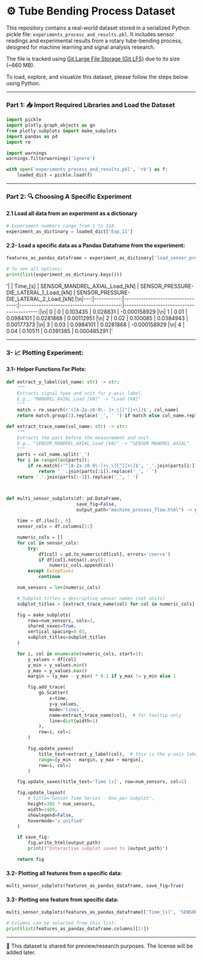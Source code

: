 # ⚙️ Tube Bending Process Dataset

This repository contains a real-world dataset stored in a serialized Python pickle file: `experiments_process_and_results.pkl`. It includes sensor readings and experimental results from a rotary tube-bending process, designed for machine learning and signal analysis research.


The file is tracked using [Git Large File Storage (Git LFS)](https://git-lfs.com/) due to its size (~660 MB).


To load, explore, and visualize this dataset, please follow the steps below using Python. 

---

### Part 1: 📥 Import Required Libraries and Load the Dataset

```python
import pickle
import plotly.graph_objects as go
from plotly.subplots import make_subplots
import pandas as pd
import re

import warnings
warnings.filterwarnings('ignore')

with open('experiments_process_and_results.pkl', 'rb') as f:
    loaded_dict = pickle.load(f)
 ```

---

### Part 2: 🔍 Choosing A Specific Experiment
#### 2.1 Load all data from an experiment as a dictionary

```python
# Experiment numbers range from 1 to 318.
experiment_as_dictinary = loaded_dict['Exp_11']
 ```
#### 2.2- Load a specific data as a Pandas Dataframe from the experiment:
```python
features_as_pandas_dataframe = experiment_as_dictinary['load_sensor_process']

# To see all options:
print(list(experiment_as_dictinary.keys()))
```
'|    |   Time_[s] |   SENSOR_MANDREL_AXIAL_Load_[kN] |   SENSOR_PRESSURE-DIE_LATERAL_1_Load_[kN] |   SENSOR_PRESSURE-DIE_LATERAL_2_Load_[kN] |\n|---:|-----------:|---------------------------------:|------------------------------------------:|------------------------------------------:|\n|  0 |       0    |                        0.103435  |                                 0.028831  |                              -0.000158929 |\n|  1 |       0.01 |                        0.0984101 |                                 0.0281868 |                               0.00112951  |\n|  2 |       0.02 |                        0.100085  |                                 0.0384943 |                               0.00177373  |\n|  3 |       0.03 |                        0.0984101 |                                 0.0281868 |                              -0.000158929 |\n|  4 |       0.04 |                        0.10511   |                                 0.0391385 |                               0.000485291 |'



---
### 3- 📈 Plotting Experiment:
#### 3.1- Helper Functions For Plots:

```python
def extract_y_label(col_name: str) -> str:
    """
    Extracts signal type and unit for y-axis label.
    E.g., "MANDREL_AXIAL_Load_[kN]" -> "Load [kN]"
    """
    match = re.search(r'([A-Za-z0-9\- ]+_\[[^]]+\])$', col_name)
    return match.group(1).replace('_', ' ') if match else col_name.replace('_', ' ')

def extract_trace_name(col_name: str) -> str:
    """
    Extracts the part before the measurement and unit.
    E.g., "SENSOR_MANDREL_AXIAL_Load_[kN]" -> "SENSOR MANDREL AXIAL"
    """
    parts = col_name.split('_')
    for i in range(len(parts)):
        if re.match(r'^[A-Za-z0-9\-]+\_\[[^]]+\]$', '_'.join(parts[i:])):
            return ' '.join(parts[:i]).replace('_', ' ')
    return ' '.join(parts[:-2]).replace('_', ' ')



def multi_sensor_subplots(df: pd.DataFrame, 
                          save_fig=False, 
                          output_path="machine_process_flow.html") -> go.Figure:  
    
    time = df.iloc[:, 0]
    sensor_cols = df.columns[1:]

    numeric_cols = []
    for col in sensor_cols:
        try:
            df[col] = pd.to_numeric(df[col], errors='coerce')
            if df[col].notna().any():
                numeric_cols.append(col)
        except Exception:
            continue

    num_sensors = len(numeric_cols)

    # Subplot titles = descriptive sensor names (not units)
    subplot_titles = [extract_trace_name(col) for col in numeric_cols]

    fig = make_subplots(
        rows=num_sensors, cols=1,
        shared_xaxes=True,
        vertical_spacing=0.03,
        subplot_titles=subplot_titles
    )

    for i, col in enumerate(numeric_cols, start=1):
        y_values = df[col]
        y_min = y_values.min()
        y_max = y_values.max()
        margin = (y_max - y_min) * 0.1 if y_max != y_min else 1

        fig.add_trace(
            go.Scatter(
                x=time,
                y=y_values,
                mode='lines',
                name=extract_trace_name(col),  # for tooltip only
                line=dict(width=1)
            ),
            row=i, col=1
        )

        fig.update_yaxes(
            title_text=extract_y_label(col),  # this is the y-axis label on left
            range=[y_min - margin, y_max + margin],
            row=i, col=1
        )

    fig.update_xaxes(title_text='Time [s]', row=num_sensors, col=1)

    fig.update_layout(
        # title="Sensor Time Series - One per Subplot",
        height=300 * num_sensors,
        width=1400,
        showlegend=False,
        hovermode='x unified'
    )

    if save_fig:
        fig.write_html(output_path)
        print(f"Interactive subplot saved to {output_path}")

    return fig
```

#### 3.2- Plotting all features from a specific data:
```python
multi_sensor_subplots(features_as_pandas_dataframe, save_fig=True)
```

#### 3.3- Plotting one feature from specific data:
```python
multi_sensor_subplots(features_as_pandas_dataframe[['Time_[s]', 'SENSOR_MANDREL_AXIAL_Load_[kN]']], save_fig=True)

# Columns can be selected from this list:
print(list(features_as_pandas_dataframe.columns)[1:])
```

---

📄 This dataset is shared for preview/research purposes. The license will be added later.
